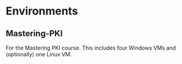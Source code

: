 # Environments

## Mastering-PKI

For the Mastering PKI course. This includes four Windows VMs and (optionally) one Linux VM.

